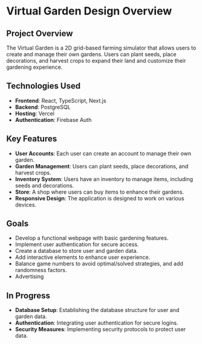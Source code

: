 # **Virtual Garden Design Overview**

## Project Overview

The Virtual Garden is a 2D grid-based farming simulator that allows users to create and manage their own gardens. Users can plant seeds, place decorations, and harvest crops to expand their land and customize their gardening experience.

## Technologies Used

- **Frontend**: React, TypeScript, Next.js
- **Backend**: PostgreSQL
- **Hosting**: Vercel
- **Authentication**: Firebase Auth

## Key Features

- **User Accounts**: Each user can create an account to manage their own garden.
- **Garden Management**: Users can plant seeds, place decorations, and harvest crops.
- **Inventory System**: Users have an inventory to manage items, including seeds and decorations.
- **Store**: A shop where users can buy items to enhance their gardens.
- **Responsive Design**: The application is designed to work on various devices.

## Goals

- Develop a functional webpage with basic gardening features.
- Implement user authentication for secure access.
- Create a database to store user and garden data.
- Add interactive elements to enhance user experience.
- Balance game numbers to avoid optimal/solved strategies, and add randomness factors.
- Advertising

## In Progress

- **Database Setup**: Establishing the database structure for user and garden data.
- **Authentication**: Integrating user authentication for secure logins.
- **Security Measures**: Implementing security protocols to protect user data.

